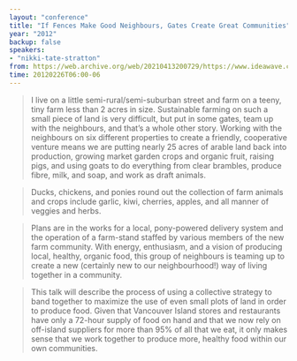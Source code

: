 ```yaml
---
layout: "conference"
title: "If Fences Make Good Neighbours, Gates Create Great Communities"
year: "2012"
backup: false
speakers:
- "nikki-tate-stratton"
from: https://web.archive.org/web/20210413200729/https://www.ideawave.ca/2012-conference/if-fences-make-good-neighbours-gates-create-great-communities
time: 20120226T06:00-06
---
```


> I live on a little semi-rural/semi-suburban street and farm on a teeny, tiny
farm less than 2 acres in size. Sustainable farming on such a small piece of
land is very difficult, but put in some gates, team up with the neighbours,
and that’s a whole other story. Working with the neighbours on six different
properties to create a friendly, cooperative venture means we are putting
nearly 25 acres of arable land back into production, growing market garden
crops and organic fruit, raising pigs, and using goats to do everything from
clear brambles, produce fibre, milk, and soap, and work as draft animals.

> Ducks, chickens, and ponies round out the collection of farm animals and crops
include garlic, kiwi, cherries, apples, and all manner of veggies and herbs.

> Plans are in the works for a local, pony-powered delivery system and the
operation of a farm-stand staffed by various members of the new farm
community. With energy, enthusiasm, and a vision of producing local, healthy,
organic food, this group of neighbours is teaming up to create a new
(certainly new to our neighbourhood!) way of living together in a community.

> This talk will describe the process of using a collective strategy to band
together to maximize the use of even small plots of land in order to produce
food. Given that Vancouver Island stores and restaurants have only a 72-hour
supply of food on hand and that we now rely on off-island suppliers for more
than 95% of all that we eat, it only makes sense that we work together to
produce more, healthy food within our own communities.
